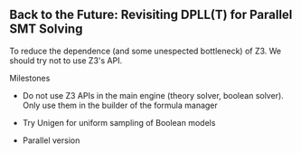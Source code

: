 
## Back to the Future: Revisiting DPLL(T) for Parallel SMT Solving


To reduce the dependence (and some unespected bottleneck) of Z3.
We should try not to use Z3's API.


Milestones

- Do not use Z3 APIs in the main engine (theory solver, boolean solver). Only use them in the builder
of the formula manager
  
- Try Unigen for uniform sampling of Boolean models

- Parallel version